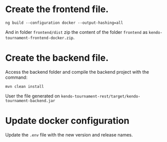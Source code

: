 # Create the frontend file.

```
ng build --configuration docker --output-hashing=all
```

And in folder `frontend/dist` zip the content of the folder `frontend` as `kendo-tournament-frontend-docker.zip`.


# Create the backend file.

Access the backend folder and compile the backend project with the command:

```
mvn clean install
```

User the file generated on `kendo-tournament-rest/target/kendo-tournament-backend.jar`

# Update docker configuration

Update the `.env` file with the new version and release names. 